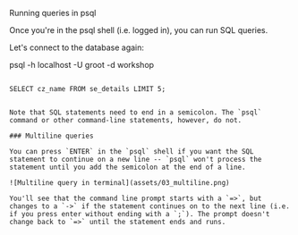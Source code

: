 Running queries in psql

Once you're in the psql shell (i.e. logged in), you can run SQL queries.

Let's connect to the database again:

psql -h localhost -U groot -d workshop
```{{execute}}

SELECT cz_name FROM se_details LIMIT 5;


Note that SQL statements need to end in a semicolon. The `psql` command or other command-line statements, however, do not.

### Multiline queries

You can press `ENTER` in the `psql` shell if you want the SQL statement to continue on a new line -- `psql` won't process the statement until you add the semicolon at the end of a line.

![Multiline query in terminal](assets/03_multiline.png)

You'll see that the command line prompt starts with a `=>`, but changes to a `->` if the statement continues on to the next line (i.e. if you press enter without ending with a `;`). The prompt doesn't change back to `=>` until the statement ends and runs.
